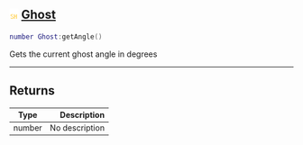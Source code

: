 ## ![shared](.gitbook/assets/shared.png) [Ghost](home/Ghost)



```lua
number Ghost:getAngle()
```

Gets the current ghost angle in degrees


------
## Returns

| Type   | Description |
| ------ | ----------: |
| number | No description |

